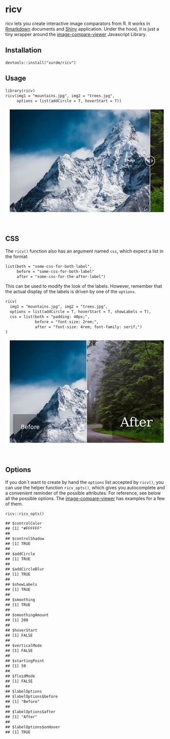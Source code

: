 # ricv

ricv lets you create interactive image comparators from R. It works in [Rmarkdown](https://rmarkdown.rstudio.com/) documents and [Shiny](https://shiny.rstudio.com/) application. Under the hood, it is just a tiny wrapper around the [image-compare-viewer](https://github.com/kylewetton/image-compare-viewer/) Javascript Library.

## Installation

```{r eval=FALSE}
devtools::install("xvrdm/ricv")
```

## Usage

```{r eval=FALSE}
library(ricv)
ricv(img1 = "mountains.jpg", img2 = "trees.jpg",
     options = list(addCircle = T, hoverStart = T))
```

![Gif showing an hoverOnStart image comparator](hover.gif)

<br />

## CSS

The `ricv()` function also has an argument named `css`, which expect a list in the format:

```
list(both = "some-css-for-both-label",
     before = "some-css-for-both-label"
     after = "some-css-for-the-after-label")
```

This can be used to modify the look of the labels. However, remember that the actual display of the labels is driven by one of the `options`.

```{r eval=FALSE}
ricv(
  img1 = "mountains.jpg", img2 = "trees.jpg",
  options = list(addCircle = T, hoverStart = T, showLabels = T),
  css = list(both = "padding: 40px;", 
             before = "font-size: 2rem;", 
             after = "font-size: 4rem; font-family: serif;")
)
```

![Gif showing a styled with css image comparator](css.gif)

<br />

## Options

If you don´t want to create by hand the `options` list accepted by `ricv()`, you can use the helper function `ricv_opts()`, which gives you autocomplete and a convenient reminder of the possible attributes. For reference, see below all the possible options. The [image-compare-viewer](https://github.com/kylewetton/image-compare-viewer/) has examples for a few of them.

```{r}
ricv::ricv_opts()
```

    ## $controlColor
    ## [1] "#FFFFFF"
    ## 
    ## $controlShadow
    ## [1] TRUE
    ## 
    ## $addCircle
    ## [1] TRUE
    ## 
    ## $addCircleBlur
    ## [1] TRUE
    ## 
    ## $showLabels
    ## [1] TRUE
    ## 
    ## $smoothing
    ## [1] TRUE
    ## 
    ## $smoothingAmount
    ## [1] 200
    ## 
    ## $hoverStart
    ## [1] FALSE
    ## 
    ## $verticalMode
    ## [1] FALSE
    ## 
    ## $startingPoint
    ## [1] 50
    ## 
    ## $fluidMode
    ## [1] FALSE
    ## 
    ## $labelOptions
    ## $labelOptions$before
    ## [1] "Before"
    ## 
    ## $labelOptions$after
    ## [1] "After"
    ## 
    ## $labelOptions$onHover
    ## [1] TRUE
